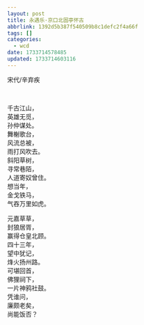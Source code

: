 ```yaml
---
layout: post
title: 永遇乐·京口北固亭怀古
abbrlink: 1392d5b387f540509b8c1defc2f4a66f
tags: []
categories:
  - wcd
date: 1733714578485
updated: 1733714603116
---
```


宋代/辛弃疾

 

千古江山，\
英雄无觅，\
孙仲谋处。\
舞榭歌台，\
风流总被，\
雨打风吹去。\
斜阳草树，\
寻常巷陌，\
人道寄奴曾住。\
想当年，\
金戈铁马，\
气吞万里如虎。

元嘉草草，\
封狼居胥，\
赢得仓皇北顾。\
四十三年，\
望中犹记，\
烽火扬州路。\
可堪回首，\
佛狸祠下，\
一片神鸦社鼓。\
凭谁问，\
廉颇老矣，\
尚能饭否？
